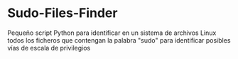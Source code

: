 # Sudo-Files-Finder
Pequeño script Python para identificar en un sistema de archivos Linux todos los ficheros que contengan la palabra "sudo" para identificar posibles vías de escala de privilegios
